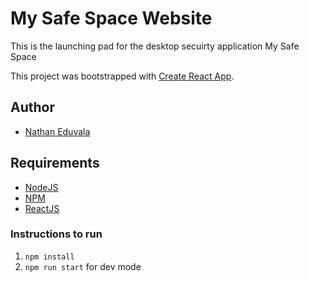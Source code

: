 # My Safe Space Website

This is the launching pad for the desktop secuirty application My Safe Space

This project was bootstrapped with [Create React App](https://github.com/facebook/create-react-app).

## Author

- [Nathan Eduvala](https://github.com/Itsnotjustnate)


## Requirements
- [NodeJS](https://nodejs.org/en/)
- [NPM](https://www.npmjs.com/)
- [ReactJS](https://reactjs.org/)

### Instructions to run
1. `npm install`
2. `npm run start` for dev mode

